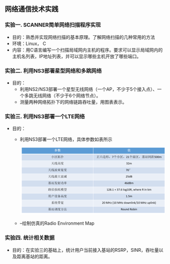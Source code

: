 ## 网络通信技术实践

### 实验一. SCANNER简单网络扫描程序实现

- 目的：熟悉并实现网络扫描的基本原理。了解网络扫描的几种常用的方法
- 环境：Linux， C
- 内容：用C语言编写一个扫描局域网内主机的程序。要求可以显示局域网内的主机名列表，IP地址列表，并可以显示哪些主机开放了哪些端口。

### 实验二. 利用NS3部署星型网络和多跳网络

- 目的：
  - 利用NS2/NS3部署一个星型无线网络（一个AP，不少于5个接入点）、一个多跳无线网络（不少于6个网络节点）。
  - 测量两种网络拓扑下的网络链路吞吐量，用图表表示。

### 实验三. 利用NS3部署一个LTE网络

- 目的：

  - 利用NS3部署一个LTE网络，具体参数如表所示

    ![image](https://github.com/RMDE/Telecommunication/blob/master/pictures/%E5%9B%BE%E7%89%871.png)

  - –绘制仿真的Radio Environment Map

### 实验四. 统计相关数据

- 目的：在实验三的基础上，统计用户当前接入基站的RSRP，SINR，吞吐量以及距离基站的距离。


